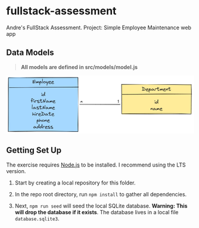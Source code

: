 # fullstack-assessment

Andre's FullStack Assessment. 
Project: Simple Employee Maintenance web app

## Data Models

> **All models are defined in src/models/model.js**

![Entity Diagram](./artifacts/entity-diagram.png)


## Getting Set Up

The exercise requires [Node.js](https://nodejs.org/en/) to be installed. I recommend using the LTS version.

1. Start by creating a local repository for this folder.

1. In the repo root directory, run `npm install` to gather all dependencies.

1. Next, `npm run seed` will seed the local SQLite database. **Warning: This will drop the database if it exists**. The database lives in a local file `database.sqlite3`.